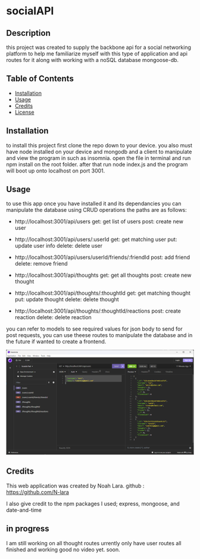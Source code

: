 # socialAPI

## Description

this project was created to supply the backbone api for a social networking platform to help me familiarize myself with this type of application and api routes for it along with working with a noSQL database mongoose-db.

## Table of Contents

- [Installation](#installation)
- [Usage](#usage)
- [Credits](#credits)
- [License](#license)

## Installation

to install this project first clone the repo down to your device. you also must have node installed on your device and mongodb and a client to manipulate and view the program in such as insomnia. open the file in terminal and run npm install on the root folder. after that run node index.js and the program will boot up onto localhost on port 3001.

## Usage

to use this app once you have installed it and its dependancies you can manipulate the database using CRUD operations the paths are as follows:
* http://localhost:3001/api/users
    get: get list of users
    post: create new user

* http://localhost:3001/api/users/:userId
    get: get matching user
    put: update user info
    delete: delete user

* http://localhost:3001/api/users/userId/friends/:friendId
    post: add friend
    delete: remove friend

* http://localhost:3001/api/thoughts
    get: get all thoughts
    post: create new thought

* http://localhost:3001/api/thoughts/:thoughtId
    get: get matching thought
    put: update thought
    delete: delete thought

* http://localhost:3001/api/thoughts/:thoughtId/reactions
    post: create reaction
    delete: delete reaction

you can refer to models to see required values for json body to send for post requests, you can use theese routes to manipulate the database and in the future if wanted to create a frontend.

![screenshot of app](./assets/screenshot.png)

## Credits

This web application was created by Noah Lara. 
github : https://github.com/N-lara

I also give credit to the npm packages I used; express, mongoose, and date-and-time

## in progress

I am still working on all thought routes urrently only have user routes all finished and working good no video yet. soon.